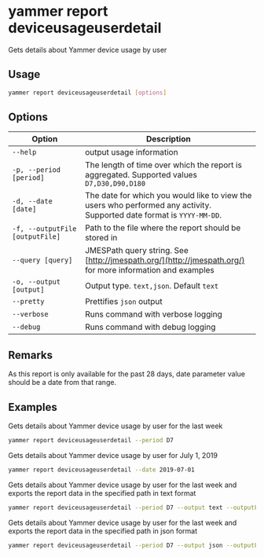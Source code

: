 # yammer report deviceusageuserdetail

Gets details about Yammer device usage by user

## Usage

```sh
yammer report deviceusageuserdetail [options]
```

## Options

Option|Description
------|-----------
`--help`|output usage information
`-p, --period [period]`|The length of time over which the report is aggregated. Supported values `D7,D30,D90,D180`
`-d, --date [date]`|The date for which you would like to view the users who performed any activity. Supported date format is `YYYY-MM-DD`.
`-f, --outputFile [outputFile]`|Path to the file where the report should be stored in
`--query [query]`|JMESPath query string. See [http://jmespath.org/](http://jmespath.org/) for more information and examples
`-o, --output [output]`|Output type. `text,json`. Default `text`
`--pretty`|Prettifies `json` output
`--verbose`|Runs command with verbose logging
`--debug`|Runs command with debug logging

## Remarks

As this report is only available for the past 28 days, date parameter value should be a date from that range.

## Examples

Gets details about Yammer device usage by user for the last week

```sh
yammer report deviceusageuserdetail --period D7
```

Gets details about Yammer device usage by user for July 1, 2019

```sh
yammer report deviceusageuserdetail --date 2019-07-01
```

Gets details about Yammer device usage by user for the last week and exports the report data in the specified path in text format

```sh
yammer report deviceusageuserdetail --period D7 --output text --outputFile "deviceusageuserdetail.txt"
```

Gets details about Yammer device usage by user for the last week and exports the report data in the specified path in json format

```sh
yammer report deviceusageuserdetail --period D7 --output json --outputFile "deviceusageuserdetail.json"
```
